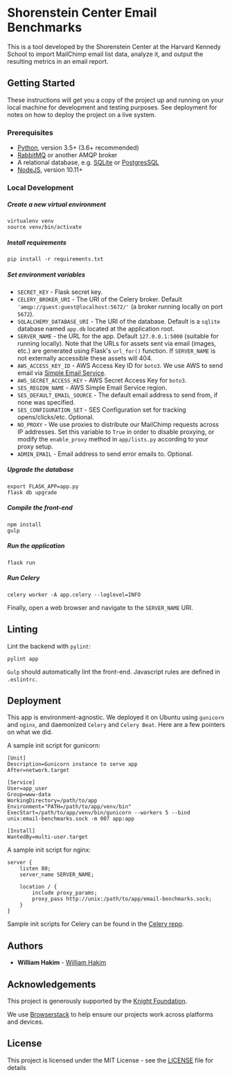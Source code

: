 # Shorenstein Center Email Benchmarks

This is a tool developed by the Shorenstein Center at the Harvard Kennedy School to import MailChimp email list data, analyze it, and output the resulting metrics in an email report.

## Getting Started

These instructions will get you a copy of the project up and running on your local machine for development and testing purposes. See deployment for notes on how to deploy the project on a live system.

### Prerequisites

* [Python](https://www.python.org), version 3.5+ (3.6+ recommended)
* [RabbitMQ](https://www.rabbitmq.com/) or another AMQP broker
* A relational database, e.g. [SQLite](https://www.sqlite.org) or [PostgresSQL](https://www.postgresql.org/)
* [NodeJS](https://nodejs.org), version 10.11+

### Local Development

##### Create a new virtual environment

    virtualenv venv
    source venv/bin/activate

##### Install requirements

    pip install -r requirements.txt

##### Set environment variables

* `SECRET_KEY` - Flask secret key.
* `CELERY_BROKER_URI` - The URI of the Celery broker. Default `'amqp://guest:guest@localhost:5672/'` (a broker running locally on port `5672`).
* `SQLALCHEMY_DATABASE_URI` - The URI of the database. Default is a `sqlite` database named `app.db` located at the application root.
* `SERVER_NAME` - the URL for the app. Default `127.0.0.1:5000` (suitable for running locally). Note that the URLs for assets sent via email (images, etc.) are generated using Flask's `url_for()` function. If `SERVER_NAME` is not externally accessible these assets will 404.
* `AWS_ACCESS_KEY_ID` - AWS Access Key ID for `boto3`. We use AWS to send email via [Simple Email Service](https://aws.amazon.com/ses/).
* `AWS_SECRET_ACCESS_KEY` - AWS Secret Access Key for `boto3`.
* `SES_REGION_NAME` - AWS Simple Email Service region.
* `SES_DEFAULT_EMAIL_SOURCE` - The default email address to send from, if none was specified.
* `SES_CONFIGURATION_SET` - SES Configuration set for tracking opens/clicks/etc. Optional.
* `NO_PROXY` - We use proxies to distribute our MailChimp requests across IP addresses. Set this variable to `True` in order to disable proxying, or modify the `enable_proxy` method in `app/lists.py` according to your proxy setup.
* `ADMIN_EMAIL` - Email address to send error emails to. Optional.

##### Upgrade the database

    export FLASK_APP=app.py
    flask db upgrade

##### Compile the front-end

    npm install
    gulp

##### Run the application

    flask run

##### Run Celery

    celery worker -A app.celery --loglevel=INFO

Finally, open a web browser and navigate to the `SERVER_NAME` URI.

## Linting

Lint the backend with `pylint`:

    pylint app

`Gulp` should automatically lint the front-end. Javascript rules are defined in `.eslintrc`.

## Deployment

This app is environment-agnostic. We deployed it on Ubuntu using `gunicorn` and `nginx`, and daemonized `Celery` and `Celery Beat`. Here are a few pointers on what we did.

A sample init script for gunicorn:

    [Unit]
    Description=Gunicorn instance to serve app
    After=network.target

    [Service]
    User=app_user
    Group=www-data
    WorkingDirectory=/path/to/app
    Environment="PATH=/path/to/app/venv/bin"
    ExecStart=/path/to/app/venv/bin/gunicorn --workers 5 --bind unix:email-benchmarks.sock -m 007 app:app

    [Install]
    WantedBy=multi-user.target

A sample init script for nginx:

    server {
        listen 80;
        server_name SERVER_NAME;

        location / {
            include proxy_params;
            proxy_pass http://unix:/path/to/app/email-benchmarks.sock;
        }
    }

Sample init scripts for Celery can be found in the [Celery repo](https://github.com/celery/celery/tree/master/extra/generic-init.d/).

## Authors

* **William Hakim** - [William Hakim](https://github.com/williamhakim10)

## Acknowledgements

This project is generously supported by the [Knight Foundation](https://knightfoundation.org/).

We use [Browserstack](https://www.browserstack.com/) to help ensure our projects work across platforms and devices.

## License

This project is licensed under the MIT License - see the [LICENSE](LICENSE) file for details
